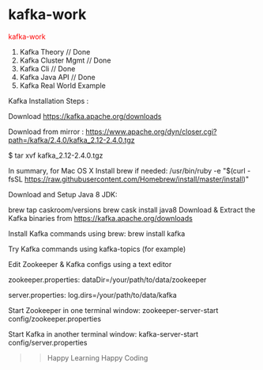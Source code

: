 # kafka-work

<font color="red"> kafka-work </font>

1. Kafka Theory // Done
2. Kafka Cluster Mgmt // Done
3. Kafka Cli  // Done
4. Kafka Java API // Done 
5. Kafka Real World Example


Kafka Installation Steps :


Download https://kafka.apache.org/downloads


Download from mirror : https://www.apache.org/dyn/closer.cgi?path=/kafka/2.4.0/kafka_2.12-2.4.0.tgz

$ tar xvf kafka_2.12-2.4.0.tgz


In summary, for Mac OS X
Install brew if needed: /usr/bin/ruby -e "$(curl -fsSL https://raw.githubusercontent.com/Homebrew/install/master/install)"

Download and Setup Java 8 JDK:

brew tap caskroom/versions
brew cask install java8
Download & Extract the Kafka binaries from https://kafka.apache.org/downloads

Install Kafka commands using brew: brew install kafka

Try Kafka commands using kafka-topics (for example)

Edit Zookeeper & Kafka configs using a text editor

zookeeper.properties: dataDir=/your/path/to/data/zookeeper

server.properties: log.dirs=/your/path/to/data/kafka

Start Zookeeper in one terminal window: zookeeper-server-start config/zookeeper.properties

Start Kafka in another terminal window: kafka-server-start config/server.properties


>> Happy Learning 
>> Happy Coding
